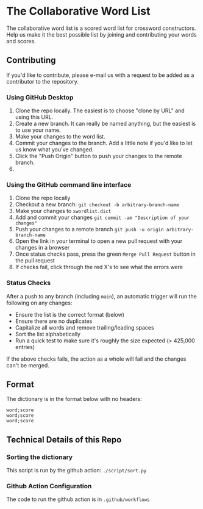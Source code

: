 # The Collaborative Word List

The collaborative word list is a scored word list for crossword constructors.  Help us make it the best possible list by joining and contributing your words and scores.

## Contributing

If you'd like to contribute, please e-mail us with a request to be added as a contributor to the repository.

### Using GitHub Desktop
1. Clone the repo locally.  The easiest is to choose "clone by URL" and using this URL.
2. Create a new branch.  It can really be named anything, but the easiest is to use your name.
3. Make your changes to the word list.
4. Commit your changes to the branch.  Add a little note if you'd like to let us know what you've changed.
5. Click the "Push Origin" button to push your changes to the remote branch.
6. 

### Using the GitHub command line interface

1. Clone the repo locally
2. Checkout a new branch: `git checkout -b arbitrary-branch-name`
3. Make your changes to `xwordlist.dict`
4. Add and commit your changes `git commit -am "Description of your changes"`
5. Push your changes to a remote branch `git push -u origin arbitrary-branch-name`
6. Open the link in your terminal to open a new pull request with your changes in a browser
7. Once status checks pass, press the green `Merge Pull Request` button in the pull request
8. If checks fail, click through the red X's to see what the errors were

### Status Checks

After a push to any branch (including `main`), an automatic trigger will run the following on any changes:

* Ensure the list is the correct format (below)
* Ensure there are no duplicates
* Capitalize all words and remove trailing/leading spaces
* Sort the list alphabetically
* Run a quick test to make sure it's roughly the size expected (> 425,000 entries)

If the above checks fails, the action as a whole will fail and the changes can't be merged.

## Format

The dictionary is in the format below with no headers:

```
word;score
word;score
word;score
```

## Technical Details of this Repo

### Sorting the dictionary

This script is run by the github action: `./script/sort.py`

### Github Action Configuration

The code to run the github action is in `.github/workflows`
